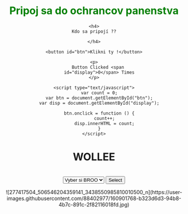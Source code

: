
<html>
  
<head>
    <meta http-equiv="Content-Type" content="text/html; charset=utf-8">
    <title>Increment count when button is clicked</title>
</head>
  
<body style="text-align: center;">
    <h1 style="color: green;">
        Pripoj sa do ochrancov panenstva
    </h1>
  
    <h4>
      Kdo sa pripojí ??  
      
    </h4>
  
    <button id="btn">Klikni ty !</button>
  
    <p>
        Button Clicked <span 
        id="display">0</span> Times
    </p>
  
    <script type="text/javascript">
        var count = 0;
        var btn = document.getElementById("btn");
        var disp = document.getElementById("display");
  
        btn.onclick = function () {
            count++;
            disp.innerHTML = count;
        }
    </script>
</body>
  
</html>






<div>
  <h1>WOLLEE</h1>
</div><br />
<div class="dropdown">
  <form>
    <select name="list" id="list" accesskey="target" onchange="showOptions(this); buttonClicked(this)">
      <option value="none">Vyber si BROO</option>
      <option value="GAY">GAY</option>
    </select>
    <input type=button id="but" value="Select" onclick="showOptions(); buttonClicked()" />
    <div><mark id="coutner"></mark></div>
  </form>

</div>
<div id="div"></div>
![277417504_506546204359141_3438550985810010500_n](https://user-images.githubusercontent.com/88402977/160901768-b323d6d3-94b8-4b7c-891c-2f82116018fd.jpg)
